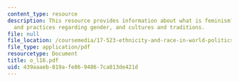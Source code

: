 ```yaml
---
content_type: resource
description: This resource provides information about what is feminism? what is multiculturalism?,ideologies
  and practices regarding gender, and cultures and traditions.
file: null
file_location: /coursemedia/17-523-ethnicity-and-race-in-world-politics-fall-2005/439aaaeb819afe8694867ca813de421d_o_l16.pdf
file_type: application/pdf
resourcetype: Document
title: o_l16.pdf
uid: 439aaaeb-819a-fe86-9486-7ca813de421d
---
```


